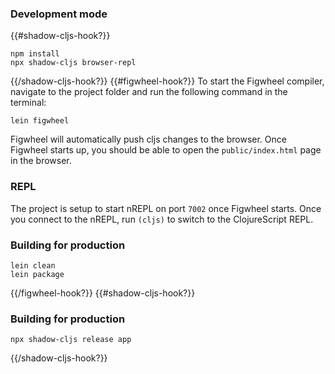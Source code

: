 
### Development mode
{{#shadow-cljs-hook?}}
```
npm install
npx shadow-cljs browser-repl
```
{{/shadow-cljs-hook?}}
{{#figwheel-hook?}}
To start the Figwheel compiler, navigate to the project folder and run the following command in the terminal:

```
lein figwheel
```

Figwheel will automatically push cljs changes to the browser.
Once Figwheel starts up, you should be able to open the `public/index.html` page in the browser.

### REPL

The project is setup to start nREPL on port `7002` once Figwheel starts.
Once you connect to the nREPL, run `(cljs)` to switch to the ClojureScript REPL.

### Building for production

```
lein clean
lein package
```
{{/figwheel-hook?}}
{{#shadow-cljs-hook?}}
### Building for production

```
npx shadow-cljs release app
```
{{/shadow-cljs-hook?}}
